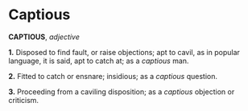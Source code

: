 # Captious

**CAPTIOUS**, _adjective_

**1.** Disposed to find fault, or raise objections; apt to cavil, as in popular language, it is said, apt to catch at; as a _captious_ man.

**2.** Fitted to catch or ensnare; insidious; as a _captious_ question.

**3.** Proceeding from a caviling disposition; as a _captious_ objection or criticism.